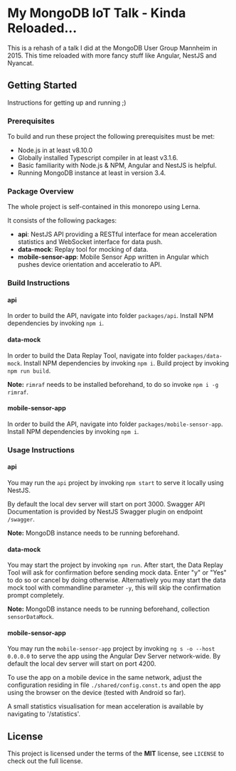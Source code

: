 # My MongoDB IoT Talk - Kinda Reloaded...

This is a rehash of a talk I did at the MongoDB User Group Mannheim in 2015.
This time reloaded with more fancy stuff like Angular, NestJS and Nyancat.

## Getting Started

Instructions for getting up and running ;)

### Prerequisites

To build and run these project the following prerequisites must be met:

* Node.js in at least v8.10.0
* Globally installed Typescript compiler in at least v3.1.6.
* Basic familiarity with Node.js & NPM, Angular and NestJS is helpful.
* Running MongoDB instance at least in version 3.4.

### Package Overview

The whole project is self-contained in this monorepo using Lerna.

It consists of the following packages:

* **api**: NestJS API providing a RESTful interface for mean acceleration statistics and WebSocket interface for data push.
* **data-mock**: Replay tool for mocking of data.
* **mobile-sensor-app**: Mobile Sensor App written in Angular which pushes device orientation and acceleratio to API.

### Build Instructions

#### api

In order to build the API, navigate into folder `packages/api`.
Install NPM dependencies by invoking `npm i`.

#### data-mock

In order to build the Data Replay Tool, navigate into folder `packages/data-mock`.
Install NPM dependencies by invoking `npm i`.
Build project by invoking `npm run build`.

**Note:** `rimraf` needs to be installed beforehand, to do so invoke `npm i -g rimraf`.

#### mobile-sensor-app

In order to build the API, navigate into folder `packages/mobile-sensor-app`.
Install NPM dependencies by invoking `npm i`.

### Usage Instructions

#### api

You may run the `api` project by invoking `npm start` to serve it locally using NestJS.

By default the local dev server will start on port 3000.
Swagger API Documentation is provided by NestJS Swagger plugin on endpoint `/swagger`.

**Note:** MongoDB instance needs to be running beforehand.

#### data-mock

You may start the project by invoking `npm run`.
After start, the Data Replay Tool will ask for confirmation before sending mock data.
Enter "y" or "Yes" to do so or cancel by doing otherwise.
Alternatively you may start the data mock tool with commandline parameter `-y`, this will skip the confirmation prompt completely.

**Note:** MongoDB instance needs to be running beforehand, collection `sensorDataMock`.

#### mobile-sensor-app

You may run the `mobile-sensor-app` project by invoking `ng s -o --host 0.0.0.0` to serve the app using the Angular Dev Server network-wide.
By default the local dev server will start on port 4200.

To use the app on a mobile device in the same network, adjust the configuration residing in file `./shared/config.const.ts` and open the app using the browser on the device (tested with Android so far).

A small statistics visualisation for mean acceleration is available by navigating to '/statistics'.

## License

This project is licensed under the terms of the **MIT** license, see `LICENSE` to check out the full license.
